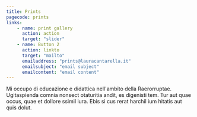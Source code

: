 ```yaml
---
title: Prints
pagecode: prints
links:
    - name: print gallery
      action: action
      target: "slider"
    - name: Button 2 
      action: linkto
      target: "mailto"
      emailaddress: "prints@lauracantarella.it"
      emailsubject: "email subject"
      emailcontent: "email content"
---
```

Mi occupo di educazione e didattica nell'ambito della Raerorruptae. Ugitaspienda comnia nonsect otaturitia andit, es digenisti tem. Tur aut quae occus, quae et dollore ssimil iura. Ebis si cus rerat harchil ium hitatis aut quis dolut.